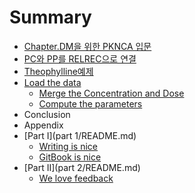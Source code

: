 # Summary

* [Chapter.DM을 위한 PKNCA 입문](Contents/README.md)
* [PC와 PP를 RELREC으로 연결](computing_nca_parameters_for_theophylline/pcc640_pp_b97crelrec_c73c_b85c_c5f0_acb0.md)
* [Theophylline예제](computing_nca_parameters_for_theophylline/README.md)
* [Load the data](load_the_data.md)
   * [Merge the Concentration and Dose](merge_the_concentration_and_dose.md)
   * [Compute the parameters](compute_the_parameters.md)
* Conclusion
* Appendix
* [Part I](part 1/README.md)
   * [Writing is nice](part1/README.md#writing)
   * [GitBook is nice](part1/README.md#gitbook)
* [Part II](part 2/README.md)
   * [We love feedback](part2/README.md#feedback)

